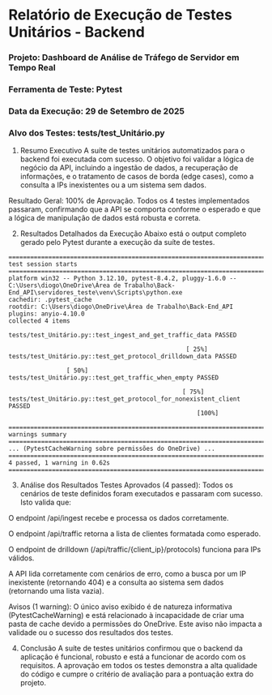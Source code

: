# Relatório de Execução de Testes Unitários - Backend
### Projeto: Dashboard de Análise de Tráfego de Servidor em Tempo Real
### Ferramenta de Teste: Pytest
### Data da Execução: 29 de Setembro de 2025
### Alvo dos Testes: tests/test_Unitário.py

1. Resumo Executivo
A suíte de testes unitários automatizados para o backend foi executada com sucesso. O objetivo foi validar a lógica de negócio da API, incluindo a ingestão de dados, a recuperação de informações, e o tratamento de casos de borda (edge cases), como a consulta a IPs inexistentes ou a um sistema sem dados.

Resultado Geral: 100% de Aprovação. Todos os 4 testes implementados passaram, confirmando que a API se comporta conforme o esperado e que a lógica de manipulação de dados está robusta e correta.

2. Resultados Detalhados da Execução
Abaixo está o output completo gerado pelo Pytest durante a execução da suíte de testes.
```
======================================================================================= test session starts =======================================================================================
platform win32 -- Python 3.12.10, pytest-8.4.2, pluggy-1.6.0 -- C:\Users\diogo\OneDrive\Área de Trabalho\Back-End_API\servidores_teste\venv\Scripts\python.exe
cachedir: .pytest_cache
rootdir: C:\Users\diogo\OneDrive\Área de Trabalho\Back-End_API
plugins: anyio-4.10.0
collected 4 items

tests/test_Unitário.py::test_ingest_and_get_traffic_data PASSED                                                                                                                              [ 25%]
tests/test_Unitário.py::test_get_protocol_drilldown_data PASSED                                                                                             [ 50%]
tests/test_Unitário.py::test_get_traffic_when_empty PASSED                                                                                                                                   [ 75%]
tests/test_Unitário.py::test_get_protocol_for_nonexistent_client PASSED                                                                                                                     [100%]

======================================================================================== warnings summary =========================================================================================
... (PytestCacheWarning sobre permissões do OneDrive) ...
================================================================================== 4 passed, 1 warning in 0.62s ===================================================================================
```

3. Análise dos Resultados
Testes Aprovados (4 passed): Todos os cenários de teste definidos foram executados e passaram com sucesso. Isto valida que:

O endpoint /api/ingest recebe e processa os dados corretamente.

O endpoint /api/traffic retorna a lista de clientes formatada como esperado.

O endpoint de drilldown (/api/traffic/{client_ip}/protocols) funciona para IPs válidos.

A API lida corretamente com cenários de erro, como a busca por um IP inexistente (retornando 404) e a consulta ao sistema sem dados (retornando uma lista vazia).

Avisos (1 warning): O único aviso exibido é de natureza informativa (PytestCacheWarning) e está relacionado à incapacidade de criar uma pasta de cache devido a permissões do OneDrive. Este aviso não impacta a validade ou o sucesso dos resultados dos testes.

4. Conclusão
A suíte de testes unitários confirmou que o backend da aplicação é funcional, robusto e está a funcionar de acordo com os requisitos. A aprovação em todos os testes demonstra a alta qualidade do código e cumpre o critério de avaliação para a pontuação extra do projeto.